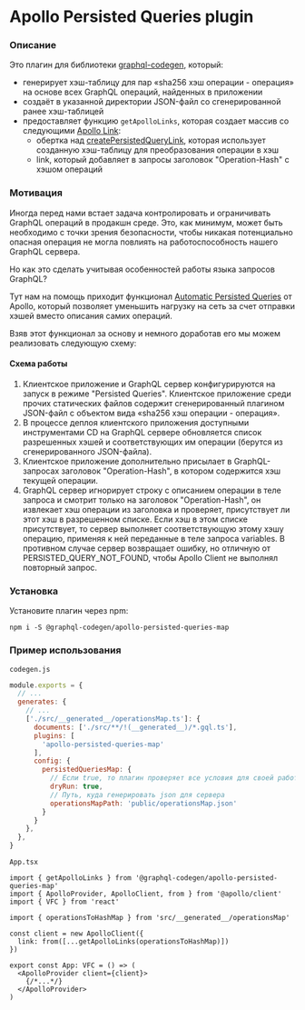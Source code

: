 # Apollo Persisted Queries plugin

### Описание

Это плагин для библиотеки [graphql-codegen](https://the-guild.dev/graphql/codegen), который:

- генерирует хэш-таблицу для пар «sha256 хэш операции - операция» на основе всех GraphQL операций, найденных в
  приложении
- создаёт в указанной директории JSON-файл со сгенерированной ранее хэш-таблицей
- предоставляет функцию `getApolloLinks`, которая создает массив со
  следующими [Apollo Link](https://www.apollographql.com/docs/react/api/link/introduction):
  - обертка над [createPersistedQueryLink](https://www.apollographql.com/docs/react/api/link/persisted-queries/),
    которая использует созданную хэш-таблицу для преобразования операции в хэш
  - link, который добавляет в запросы заголовок "Operation-Hash" с хэшом операций

### Мотивация

Иногда перед нами встает задача контролировать и ограничивать GraphQL операций в продакшн среде.
Это, как минимум, может быть необходимо с точки зрения безопасности, чтобы никакая потенциально опасная операция не
могла повлиять на работоспособность нашего GraphQL сервера.

Но как это сделать учитывая особенностей работы языка запросов GraphQL?

Тут нам на помощь приходит
функционал [Automatic Persisted Queries](https://www.apollographql.com/docs/apollo-server/performance/apq/) от Apollo,
который позволяет уменьшить нагрузку на сеть за счет отправки хэшей вместо описания самих операций.

Взяв этот функционал за основу и немного доработав его мы можем реализовать следующую схему:

#### Схема работы

1. Клиентское приложение и GraphQL сервер конфигурируются на запуск в режиме "Persisted Queries". Клиентское приложение
   среди прочих статических файлов содержит сгенерированный плагином JSON-файл с объектом вида «sha256 хэш операции -
   операция».
2. В процессе деплоя клиентского приложения доступными инструментами CD на GraphQL сервере обновляется список
   разрешенных хэшей и соответствующих им операции (берутся из сгенерированного JSON-файла).
3. Клиентское приложение дополнительно присылает в GraphQL-запросах заголовок "Operation-Hash", в котором содержится хэш
   текущей операции.
4. GraphQL сервер игнорирует строку с описанием операции в теле запроса и смотрит только на заголовок "Operation-Hash",
   он извлекает хэш операции из заголовка и проверяет, присутствует ли этот хэш в разрешенном списке.
   Если хэш в этом списке присутствует, то сервер выполняет соответствующую этому хэшу операцию, применяя к ней
   переданные в теле запроса variables.
   В противном случае сервер возвращает ошибку, но отличную от PERSISTED_QUERY_NOT_FOUND, чтобы Apollo Client не
   выполнял повторный запрос.

### Установка

Установите плагин через npm:

```
npm i -S @graphql-codegen/apollo-persisted-queries-map
```

### Пример использования

`codegen.js`

```javascript
module.exports = {
  // ...
  generates: {
    // ...
    ['./src/__generated__/operationsMap.ts']: {
      documents: ['./src/**/!(__generated__)/*.gql.ts'],
      plugins: [
        'apollo-persisted-queries-map'
      ],
      config: {
        persistedQueriesMap: {
          // Если true, то плагин проверяет все условия для своей работы, но не генерирует данные
          dryRun: true,
          // Путь, куда генерировать json для сервера
          operationsMapPath: 'public/operationsMap.json'
        }
      }
    },
  },
}
```

`App.tsx`

```tsx
import { getApolloLinks } from '@graphql-codegen/apollo-persisted-queries-map'
import { ApolloProvider, ApolloClient, from } from '@apollo/client'
import { VFC } from 'react'

import { operationsToHashMap } from 'src/__generated__/operationsMap'

const client = new ApolloClient({
  link: from([...getApolloLinks(operationsToHashMap)])
})

export const App: VFC = () => (
  <ApolloProvider client={client}>
    {/*...*/}
  </ApolloProvider>
)
```
